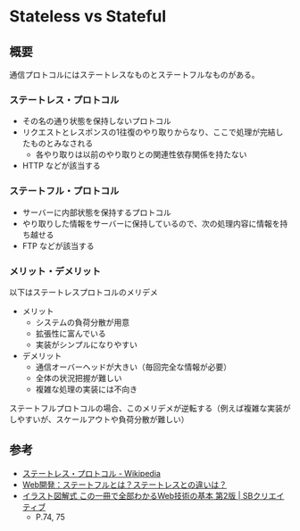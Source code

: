 # Stateless vs Stateful

## 概要

通信プロトコルにはステートレスなものとステートフルなものがある。

### ステートレス・プロトコル

- その名の通り状態を保持しないプロトコル
- リクエストとレスポンスの1往復のやり取りからなり、ここで処理が完結したものとみなされる
  - 各やり取りは以前のやり取りとの関連性依存関係を持たない
- HTTP などが該当する

### ステートフル・プロトコル

- サーバーに内部状態を保持するプロトコル
- やり取りした情報をサーバーに保持しているので、次の処理内容に情報を持ち越せる
- FTP などが該当する

### メリット・デメリット

以下はステートレスプロトコルのメリデメ

- メリット
  - システムの負荷分散が用意
  - 拡張性に富んでいる
  - 実装がシンプルになりやすい
- デメリット
  - 通信オーバーヘッドが大きい（毎回完全な情報が必要）
  - 全体の状況把握が難しい
  - 複雑な処理の実装には不向き


ステートフルプロトコルの場合、このメリデメが逆転する（例えば複雑な実装がしやすいが、スケールアウトや負荷分散が難しい）

## 参考

- [ステートレス・プロトコル - Wikipedia](https://ja.wikipedia.org/wiki/%E3%82%B9%E3%83%86%E3%83%BC%E3%83%88%E3%83%AC%E3%82%B9%E3%83%BB%E3%83%97%E3%83%AD%E3%83%88%E3%82%B3%E3%83%AB)
- [Web開発：ステートフルとは？ステートレスとの違いは？](https://apidog.com/jp/blog/stateful-api/)
- [イラスト図解式 この一冊で全部わかるWeb技術の基本 第2版 | SBクリエイティブ](https://www.sbcr.jp/product/4815625948/)
  - P.74, 75
